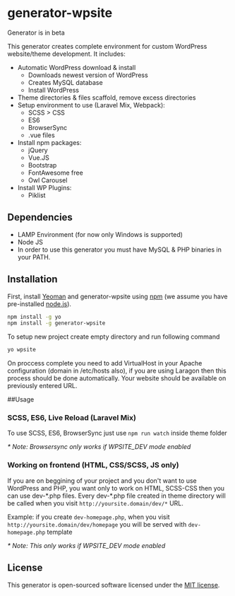 # generator-wpsite 

Generator is in beta  

This generator creates complete environment for custom WordPress website/theme development.
It includes:

* Automatic WordPress download & install
  * Downloads newest version of WordPress
  * Creates MySQL database
  * Install WordPress
* Theme directories & files scaffold, remove excess directories
* Setup environment to use (Laravel Mix, Webpack):
  * SCSS > CSS
  * ES6
  * BrowserSync
  * .vue files
* Install npm packages:
  * jQuery
  * Vue.JS
  * Bootstrap
  * FontAwesome free
  * Owl Carousel
* Install WP Plugins:
  * Piklist

## Dependencies

 * LAMP Environment (for now only Windows is supported)
 * Node JS
 * In order to use this generator you must have MySQL & PHP binaries in your PATH.


## Installation

First, install [Yeoman](http://yeoman.io) and generator-wpsite using [npm](https://www.npmjs.com/) (we assume you have pre-installed [node.js](https://nodejs.org/)).

```bash
npm install -g yo
npm install -g generator-wpsite
```

To setup new project create empty directory and run following command

```bash
yo wpsite
```

On proccess complete you need to add VirtualHost in your Apache configuration (domain in /etc/hosts also), if you are using Laragon then this process should be done automatically. Your website should be available on previously entered URL.

##Usage
### SCSS, ES6, Live Reload (Laravel Mix)
 
To use SCSS, ES6, BrowserSync just use `npm run watch` inside theme folder  

*\* Note: Browsersync only works if WPSITE_DEV mode enabled*


### Working on frontend (HTML, CSS/SCSS, JS only)

If you are on beggining of your project and you don't want to use WordPress and PHP, you want only to work on HTML, SCSS-CSS
then you can use dev-\*.php files. Every dev-\*.php file created in theme directory will be called when you visit `http://yoursite.domain/dev/*` URL.  
 
Example: if you create `dev-homepage.php`, when you visit `http://yoursite.domain/dev/homepage` you will be served with `dev-homepage.php` template  
 
*\* Note: This only works if WPSITE_DEV mode enabled*


## License

This generator is open-sourced software licensed under the [MIT license](http://opensource.org/licenses/MIT).






